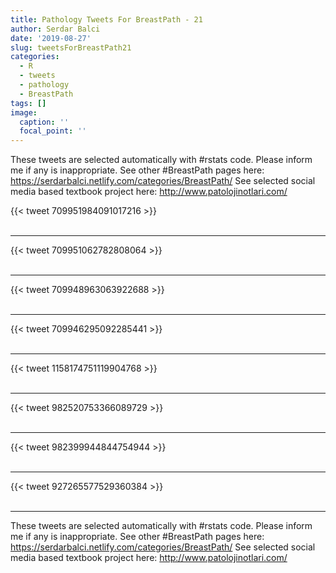 ```yaml
---
title: Pathology Tweets For BreastPath - 21
author: Serdar Balci
date: '2019-08-27'
slug: tweetsForBreastPath21
categories:
  - R
  - tweets
  - pathology
  - BreastPath
tags: []
image:
  caption: ''
  focal_point: ''
---
```



These tweets are selected automatically with #rstats code. Please inform me if any is inappropriate.
See other #BreastPath pages here: https://serdarbalci.netlify.com/categories/BreastPath/ 
See selected social media based textbook project here: http://www.patolojinotlari.com/

{{< tweet 709951984091017216 >}}
<br>
<br>
<hr>
{{< tweet 709951062782808064 >}}
<br>
<br>
<hr>
{{< tweet 709948963063922688 >}}
<br>
<br>
<hr>
{{< tweet 709946295092285441 >}}
<br>
<br>
<hr>
{{< tweet 1158174751119904768 >}}
<br>
<br>
<hr>
{{< tweet 982520753366089729 >}}
<br>
<br>
<hr>
{{< tweet 982399944844754944 >}}
<br>
<br>
<hr>
{{< tweet 927265577529360384 >}}
<br>
<br>
<hr>


These tweets are selected automatically with #rstats code. Please inform me if any is inappropriate.
See other #BreastPath pages here: https://serdarbalci.netlify.com/categories/BreastPath/ 
See selected social media based textbook project here: http://www.patolojinotlari.com/
